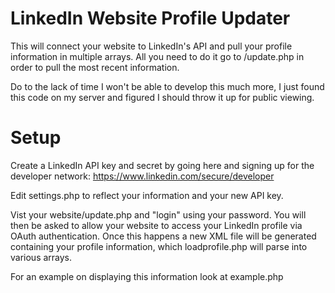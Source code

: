 LinkedIn Website Profile Updater
===========================

This will connect your website to LinkedIn's API and pull your profile information in multiple arrays. All you need to do it go to /update.php in order to pull the most recent information.

Do to the lack of time I won't be able to develop this much more, I just found this code on my server and figured I should throw it up for public viewing.

Setup
===========
Create a LinkedIn API key and secret by going here and signing up for the developer network:
https://www.linkedin.com/secure/developer

Edit settings.php to reflect your information and your new API key.

Vist your website/update.php and "login" using your password. You will then be asked to allow your website to access your LinkedIn profile via OAuth authentication. Once this happens a new XML file will be generated containing your profile information, which loadprofile.php will parse into various arrays.

For an example on displaying this information look at example.php


